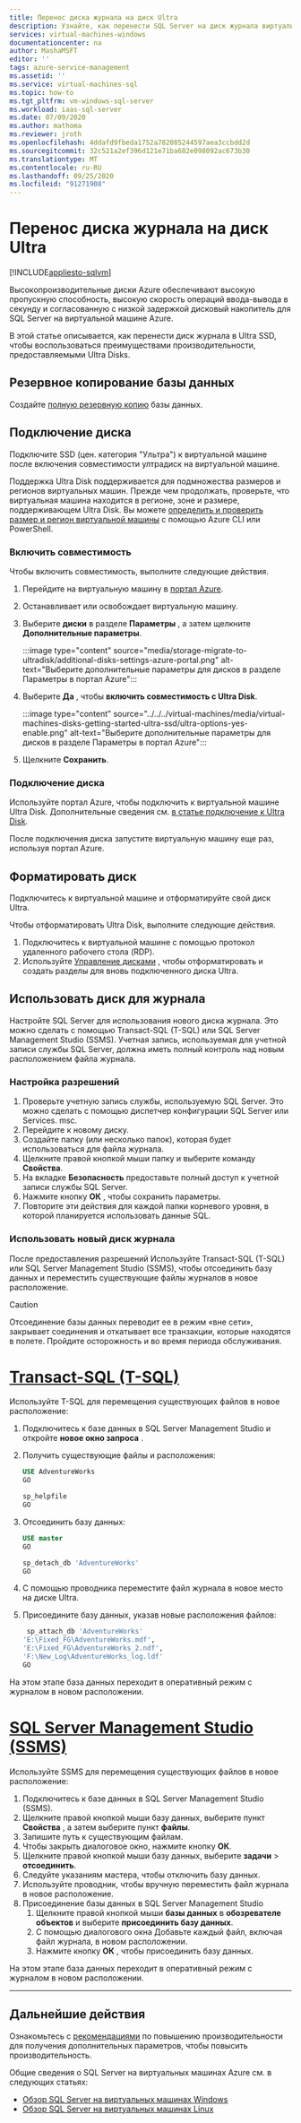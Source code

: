 ```yaml
---
title: Перенос диска журнала на диск Ultra
description: Узнайте, как перенести SQL Server на диск журнала виртуальной машины Azure в Azure Ултрадиск, чтобы воспользоваться преимуществами высокой производительности и низкой задержки.
services: virtual-machines-windows
documentationcenter: na
author: MashaMSFT
editor: ''
tags: azure-service-management
ms.assetid: ''
ms.service: virtual-machines-sql
ms.topic: how-to
ms.tgt_pltfrm: vm-windows-sql-server
ms.workload: iaas-sql-server
ms.date: 07/09/2020
ms.author: mathoma
ms.reviewer: jroth
ms.openlocfilehash: 4ddafd9fbeda1752a782085244597aea3ccbdd2d
ms.sourcegitcommit: 32c521a2ef396d121e71ba682e098092ac673b30
ms.translationtype: MT
ms.contentlocale: ru-RU
ms.lasthandoff: 09/25/2020
ms.locfileid: "91271908"
---
```

# <a name="migrate-log-disk-to-ultra-disk"></a>Перенос диска журнала на диск Ultra
[!INCLUDE[appliesto-sqlvm](../../includes/appliesto-sqlvm.md)]

Высокопроизводительные диски Azure обеспечивают высокую пропускную способность, высокую скорость операций ввода-вывода в секунду и согласованную с низкой задержкой дисковый накопитель для SQL Server на виртуальной машине Azure. 

В этой статье описывается, как перенести диск журнала в Ultra SSD, чтобы воспользоваться преимуществами производительности, предоставляемыми Ultra Disks. 

## <a name="back-up-database"></a>Резервное копирование базы данных

Создайте [полную резервную копию](backup-restore.md) базы данных. 

## <a name="attach-disk"></a>Подключение диска

Подключите SSD (цен. категория "Ультра") к виртуальной машине после включения совместимости ултрадиск на виртуальной машине. 

Поддержка Ultra Disk поддерживается для подмножества размеров и регионов виртуальных машин. Прежде чем продолжать, проверьте, что виртуальная машина находится в регионе, зоне и размере, поддерживающем Ultra Disk. Вы можете [определить и проверить размер и регион виртуальной машины](../../../virtual-machines/disks-enable-ultra-ssd.md#determine-vm-size-and-region-availability) с помощью Azure CLI или PowerShell. 

### <a name="enable-compatibility"></a>Включить совместимость

Чтобы включить совместимость, выполните следующие действия.

1. Перейдите на виртуальную машину в [портал Azure](https://portal.azure.com/). 
1. Останавливает или освобождает виртуальную машину. 
1. Выберите **диски** в разделе **Параметры** , а затем щелкните **Дополнительные параметры**. 

   :::image type="content" source="media/storage-migrate-to-ultradisk/additional-disks-settings-azure-portal.png" alt-text="Выберите дополнительные параметры для дисков в разделе Параметры в портал Azure":::

1. Выберите **Да** , чтобы **включить совместимость с Ultra Disk**. 

   :::image type="content" source="../../../virtual-machines/media/virtual-machines-disks-getting-started-ultra-ssd/ultra-options-yes-enable.png" alt-text="Выберите дополнительные параметры для дисков в разделе Параметры в портал Azure":::

1. Щелкните **Сохранить**. 



### <a name="attach-disk"></a>Подключение диска

Используйте портал Azure, чтобы подключить к виртуальной машине Ultra Disk. Дополнительные сведения см. [в статье подключение к Ultra Disk](../../../virtual-machines/disks-enable-ultra-ssd.md#attach-an-ultra-disk).

После подключения диска запустите виртуальную машину еще раз, используя портал Azure. 



## <a name="format-disk"></a>Форматировать диск

Подключитесь к виртуальной машине и отформатируйте свой диск Ultra.  

Чтобы отформатировать Ultra Disk, выполните следующие действия.

1. Подключитесь к виртуальной машине с помощью протокол удаленного рабочего стола (RDP).
1. Используйте [Управление дисками](/windows-server/storage/disk-management/overview-of-disk-management) , чтобы отформатировать и создать разделы для вновь подключенного диска Ultra. 


## <a name="use-disk-for-log"></a>Использовать диск для журнала

Настройте SQL Server для использования нового диска журнала. Это можно сделать с помощью Transact-SQL (T-SQL) или SQL Server Management Studio (SSMS). Учетная запись, используемая для учетной записи службы SQL Server, должна иметь полный контроль над новым расположением файла журнала. 

### <a name="configure-permissions"></a>Настройка разрешений

1. Проверьте учетную запись службы, используемую SQL Server. Это можно сделать с помощью диспетчер конфигурации SQL Server или Services. msc.
1. Перейдите к новому диску. 
1. Создайте папку (или несколько папок), которая будет использоваться для файла журнала. 
1. Щелкните правой кнопкой мыши папку и выберите команду **Свойства**.
1. На вкладке **Безопасность** предоставьте полный доступ к учетной записи службы SQL Server. 
1. Нажмите кнопку **ОК**  , чтобы сохранить параметры. 
1. Повторите эти действия для каждой папки корневого уровня, в которой планируется использовать данные SQL. 

### <a name="use-new-log-drive"></a>Использовать новый диск журнала 

После предоставления разрешений Используйте Transact-SQL (T-SQL) или SQL Server Management Studio (SSMS), чтобы отсоединить базу данных и переместить существующие файлы журналов в новое расположение.

   > [!CAUTION]
   > Отсоединение базы данных переводит ее в режим «вне сети», закрывает соединения и откатывает все транзакции, которые находятся в полете. Пройдите осторожность и во время периода обслуживания. 



# <a name="transact-sql-t-sql"></a>[Transact-SQL (T-SQL)](#tab/tsql)

Используйте T-SQL для перемещения существующих файлов в новое расположение:

1. Подключитесь к базе данных в SQL Server Management Studio и откройте **новое окно запроса** . 
1. Получить существующие файлы и расположения:

   ```sql
   USE AdventureWorks
   GO

   sp_helpfile
   GO
   ```

1. Отсоединить базу данных: 

   ```sql
   USE master
   GO

   sp_detach_db 'AdventureWorks'
   GO
   ```

1. С помощью проводника переместите файл журнала в новое место на диске Ultra. 

1. Присоедините базу данных, указав новые расположения файлов: 

   ```sql
    sp_attach_db 'AdventureWorks'
   'E:\Fixed_FG\AdventureWorks.mdf',
   'E:\Fixed_FG\AdventureWorks_2.ndf',
   'F:\New_Log\AdventureWorks_log.ldf'
   GO
   ```

На этом этапе база данных переходит в оперативный режим с журналом в новом расположении. 



# <a name="sql-server-management-studio-ssms"></a>[SQL Server Management Studio (SSMS)](#tab/ssms)

Используйте SSMS для перемещения существующих файлов в новое расположение:

1. Подключитесь к базе данных в SQL Server Management Studio (SSMS). 
1. Щелкните правой кнопкой мыши базу данных, выберите пункт **Свойства** , а затем выберите пункт **файлы**. 
1. Запишите путь к существующим файлам. 
1. Чтобы закрыть диалоговое окно, нажмите кнопку **ОК**. 
1. Щелкните правой кнопкой мыши базу данных, выберите **задачи**  >  **отсоединить**. 
1. Следуйте указаниям мастера, чтобы отключить базу данных. 
1. Используйте проводник, чтобы вручную переместить файл журнала в новое расположение.
1. Присоединение базы данных в SQL Server Management Studio
   1. Щелкните правой кнопкой мыши **базы данных** в **обозревателе объектов** и выберите **присоединить базу данных**. 
   1. С помощью диалогового окна Добавьте каждый файл, включая файл журнала, в новом расположении. 
   1. Нажмите кнопку **ОК** , чтобы присоединить базу данных. 

На этом этапе база данных переходит в оперативный режим с журналом в новом расположении.

---


## <a name="next-steps"></a>Дальнейшие действия

Ознакомьтесь с [рекомендациями](performance-guidelines-best-practices.md) по повышению производительности для получения дополнительных параметров, чтобы повысить производительность. 

Общие сведения о SQL Server на виртуальных машинах Azure см. в следующих статьях:

- [Обзор SQL Server на виртуальных машинах Windows](sql-server-on-azure-vm-iaas-what-is-overview.md)
- [Обзор SQL Server на виртуальных машинах Linux](../linux/sql-server-on-linux-vm-what-is-iaas-overview.md)
